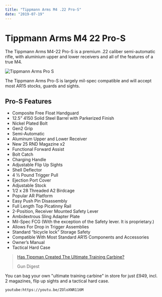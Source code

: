 ```yaml
---
title: "Tippmann Arms M4 .22 Pro-S"
date: "2019-07-19"
---
```


# **Tippmann Arms M4 22 Pro-S**

The Tippmann Arms M4-22 Pro-S is a premium .22 caliber semi-automatic rifle, with aluminium upper and lower receivers and all of the features of a true M4.

![Tippmann Arms Pro S](https://res.cloudinary.com/shooting-supplies/image/upload/v1573564282/GunOfTheWeek-TippmannArmsProS_fgllrc_mncmfk-1_ngxq5n.jpg)

The Tippmann Arms Pro-S is largely mil-spec compatible and will accept most AR15 stocks, guards and sights.

## Pro-S Features

- Composite Free Float Handguard
- 12.5” 4150 Solid Steel Barrel with Parkerized Finish
- Nickel Plated Bolt
- Gen2 Grip
- Semi-Automatic
- Aluminum Upper and Lower Receiver
- New 25 RND Magazine x2
- Functional Forward Assist
- Bolt Catch
- Charging Handle
- Adjustable Flip Up Sights
- Shell Deflector
- 4 ½ Pound Trigger Pull
- Ejection Port Cover
- Adjustable Stock
- 1/2 x 28 Threaded A2 Birdcage
- Popular AR Platform
- Easy Push Pin Disassembly
- Full Length Top Picatinny Rail
- 2-Position, Receiver Mounted Safety Lever
- Ambidextrous Sling Adapter Plate
- Mil-Spec FCG (With the exception of the Safety lever. It is proprietary.)
- Allows For Drop in Trigger Assemblies
- Standard “bicycle lock” Storage Safety
- Compatible With Most Standard AR15 Components and Accessories
- Owner’s Manual
- Tactical Hard Case

> [Has Tippman Created The Ultimate Training Carbine?](https://gundigest.com/rifles/ars-rifles/m4-22-pro-has-tippman-created-the-ultimate-training-carbine)
> 
> Gun Digest

You can bag your own "ultimate training carbine" in store for just £949, incl. 2 magazines, flip up sights and a tactical hard case.

`youtube:https://youtu.be/ZOloXNR116M`
